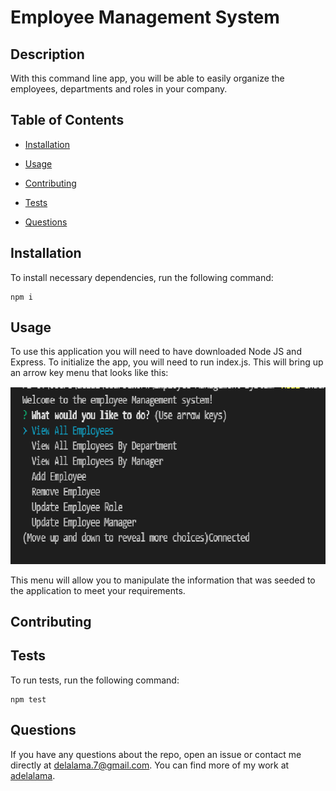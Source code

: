 # Employee Management System

## Description

With this command line app, you will be able to easily organize the employees, departments and roles in your company.

## Table of Contents 

* [Installation](#installation)

* [Usage](#usage)

* [Contributing](#contributing)

* [Tests](#tests)

* [Questions](#questions)

## Installation

To install necessary dependencies, run the following command:

```
npm i
```

## Usage

To use this application you will need to have downloaded Node JS and Express. To initialize the app, you will need to run index.js. This will bring up an arrow key menu that looks like this:

![sh1](/assets/sh1.png)

This menu will allow you to manipulate the information that was seeded to the application to meet your requirements.
  
## Contributing



## Tests

To run tests, run the following command:

```
npm test
```

## Questions

If you have any questions about the repo, open an issue or contact me directly at delalama.7@gmail.com. You can find more of my work at [adelalama](https://github.com/adelalama/).

